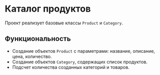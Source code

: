 # Каталог продуктов

Проект реализует базовые классы `Product` и `Category`.

## Функциональность

- Создание объектов `Product` с параметрами: название, описание, цена, количество.
- Создание объектов `Category`, содержащих список продуктов.
- Подсчет количества созданных категорий и товаров.
